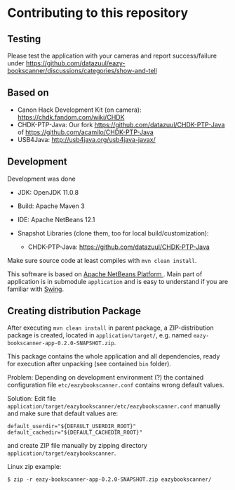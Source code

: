 # Contributing to this repository

## Testing

Please test the application with your cameras and report success/failure under <https://github.com/datazuul/eazy-bookscanner/discussions/categories/show-and-tell>

## Based on

* Canon Hack Development Kit (on camera): <https://chdk.fandom.com/wiki/CHDK>
* CHDK-PTP-Java: Our fork <https://github.com/datazuul/CHDK-PTP-Java> of <https://github.com/acamilo/CHDK-PTP-Java>
* USB4Java: <http://usb4java.org/usb4java-javax/>

## Development

Development was done

* JDK: OpenJDK 11.0.8
* Build: Apache Maven 3
* IDE: Apache NetBeans 12.1
* Snapshot Libraries (clone them, too for local build/customization):

  * CHDK-PTP-Java: <https://github.com/datazuul/CHDK-PTP-Java>

Make sure source code at least compiles with `mvn clean install`.

This software is based on [Apache NetBeans Platform ](http://netbeans.apache.org/kb/docs/platform/index.html).
Main part of application is in submodule `application` and is easy to understand if you are familiar with [Swing](https://docs.oracle.com/javase/tutorial/uiswing/index.html).

## Creating distribution Package

After executing `mvn clean install` in parent package, a ZIP-distribution package is created,
located in `application/target/`, e.g. named `eazy-bookscanner-app-0.2.0-SNAPSHOT.zip`.

This package contains the whole application and all dependencies, ready for execution after unpacking (see contained `bin` folder).

Problem: Depending on development environment (?) the contained configuration file `etc/eazybookscanner.conf` contains wrong default values.

Solution: Edit file `application/target/eazybookscanner/etc/eazybookscanner.conf` manually and
make sure that default values are:

```
default_userdir="${DEFAULT_USERDIR_ROOT}"
default_cachedir="${DEFAULT_CACHEDIR_ROOT}"
```

and create ZIP file manually by zipping directory `application/target/eazybookscanner`.

Linux zip example:

```
$ zip -r eazy-bookscanner-app-0.2.0-SNAPSHOT.zip eazybookscanner/
```